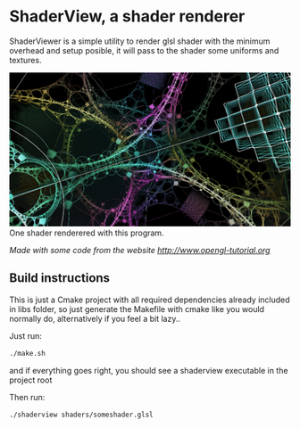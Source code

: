 # ShaderView, a shader renderer

ShaderViewer is a simple utility to render glsl shader with the minimum overhead and setup posible,
it will pass to the shader some uniforms and textures.

![What is this](showcase/showcase.png)
One shader renderered with this program.

*Made with some code from the website http://www.opengl-tutorial.org*

## Build instructions
This is just a Cmake project with all required dependencies already included in libs folder, so just generate the Makefile with cmake like you would normally do, alternatively if you feel a bit lazy..

Just run:

``` sh
./make.sh
```

and if everything goes right, you should see a shaderview executable in the project root

Then run:

``` sh
./shaderview shaders/someshader.glsl
```
